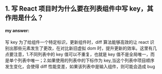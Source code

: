 ## 1. 写 React 项目时为什么要在列表组件中写 key，其作用是什么？

#### my answer:

写 key 为了给组件一个特定标识，更新组件时，diff 算法能够高效的让 react 识别出那些元素发生了更改，在对比新旧虚拟 dom 时，提升更新的效率。这里有几点要注意，1.不同列表中的 key 值可以不重复，也就是 key 值不是全局唯一，而是单个列表中唯一；2.如果使用的列表中的下标作为 key,当这个列表中项目顺序发生变化，会使得 diff 性能变差，如果该列表中是输入组件，则可能会造成 bug
